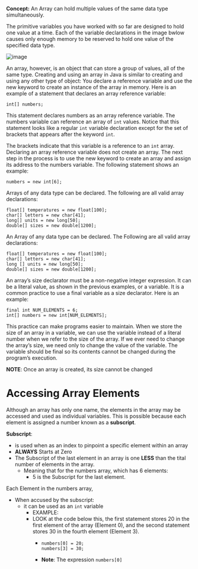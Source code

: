 **Concept:** An Array can hold multiple values of the same data type simultaneously.

The primitive variables you have worked with so far are designed to hold one value at a time. Each of the variable declarations in the image bwlow causes only enough memory to be reserved to hold one value of the specified data type.

![image](https://github.com/aalons012/Java-notes/assets/75342059/11e828c2-685e-433d-a7c8-e511964968f3)

An array, however, is an object that can store a group of values, all of the same type. Creating and using an array in Java is similar to creating and using any other type of object: You declare a reference variable and use the new keyword to create an instance of the array in memory. Here is an example of a statement that declares an array reference variable:

```
int[] numbers;
```
This statement declares numbers as an array reference variable. The numbers variable can reference an array of ```int``` values. Notice that this statement looks like a regular ```int``` variable declaration except for the set of brackets that appears after the keyword ```int```.

The brackets indicate that this variable is a reference to an ```int``` array. Declaring an array reference variable does not create an array. The next step in the process is to use the new keyword to create an array and assign its address to the numbers variable. The following statement shows an example:

```
numbers = new int[6];
```
Arrays of any data type can be declared. The following are all valid array declarations:

```
float[] temperatures = new float[100];  
char[] letters = new char[41];  
long[] units = new long[50];  
double[] sizes = new double[1200];
```
An Array of any data type can be declared. The Following are all valid array declarations:
```
float[] temperatures = new float[100];
char[] letters = new char[41];
long [] units = new long[50];
double[] sizes = new double[1200];
```
An array’s size declarator must be a non-negative integer expression. It can be a literal value, as shown in the previous examples, or a variable. It is a common practice to use a final variable as a size declarator. Here is an example:
```
final int NUM_ELEMENTS = 6;
int[] numbers = new int[NUM_ELEMENTS];
```
This practice can make programs easier to maintain. When we store the size of an array in a variable, we can use the variable instead of a literal number when we refer to the size of the array. If we ever need to change the array’s size, we need only to change the value of the variable. The variable should be final so its contents cannot be changed during the program’s execution.

**NOTE**: Once an array is created, its size cannot be changed

Accessing Array Elements
=========================
Although an array has only one name, the elements in the array may be accessed and used as individual variables. This is possible because each element is assigned a number known as a **subscript**.

**Subscript**:
- is used when as an index to pinpoint a specific element within an array
- **ALWAYS** Starts at Zero
- The Subscript of the last element in an array is one **LESS** than the tital number of elements in the array.
  - Meaning that for the numbers array, which has 6 elements:
    - 5 is the Subscript for the last element.
   
Each Element in the numbers array,
- When accused by the subscript:
  - it can be used as an ```int``` variable
    -  EXAMPLE:
      - LOOK at the code below this, the first statement stores 20 in the first element of the array (Element 0), and the second statement stores 30 in the fourth element (Element 3).
        - ```
          numbers[0] = 20;
          numbers[3] = 30;
          ```
        - **Note**: The expression ```numbers[0]``` 
